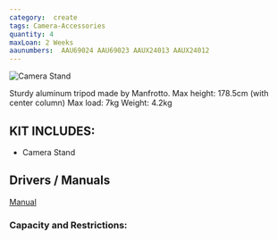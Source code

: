 ```yaml
---
category:  create
tags: Camera-Accessories
quantity: 4
maxLoan: 2 Weeks
aaunumbers:  AAU69024 AAU69023 AAUX24013 AAUX24012
---
```

![Camera Stand](https://camrent.lt/wp-content/uploads/2023/01/CAMRENT_Manfrotto-055prob-stovasfoto-galva-486rc2_4.jpg)

Sturdy aluminum tripod made by Manfrotto. Max height: 178.5cm (with center column) Max load: 7kg Weight: 4.2kg
## KIT INCLUDES:
-  Camera Stand

## Drivers / Manuals
[Manual](https://www.manua.ls/manfrotto/055xprob/manual)

[]()



### Capacity and Restrictions:
